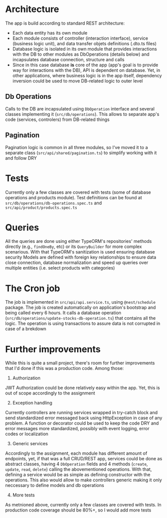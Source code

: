 # Architecture

The app is build according to standard REST architecture:
- Each data entity has its own module
- Each module consists of controller (interaction interface), service (business
logic unit), and data transfer objets definitions (.dto.ts files)
- Database logic is isolated in its own module that provides interactions with
the DB to other modules as DbOperations (details below) and incapsulates
database connection, structure and calls
- Since in this case database **is** core of the app (app's goal is to provide
way for interactions with the DB), API is dependent on database. Yet, in other
applications, where business logic is in the app itself, dependency inversion
could be used to move DB-related logic to outer level

## Db Operations

Calls to the DB are incapsulated using `DbOperation` interface and several classes
implementing it (`src/db/operations`). This allows to separate app's code (services,
controlers) from DB-related things

## Pagination

Pagination logic is common in all three modules, so I've moved it to a separate
class (`src/api/shared/pagination.ts`) to simplify working with it and follow DRY

# Tests

Currently only a few classes are covered with tests (some of database operations
and products module). Test definitions can be found at `src/db/operations/db-operations.spec.ts`
and `src/api/product/products.spec.ts`

# Queries

All the queries are done using either TypeORM's repositories' methods directly
(e.g., `findOneBy`, etc) or its `QueryBuilder` for more complex scenarious. With that
TypeORM's sanitization is used ensuring database security
Models are defined with foreign key relationships to ensure data close connection,
database normalization and speed up queries over multiple entities (i.e. select
products with categories)

# The Cron job

The job is implemented in `src/api/api.service.ts`, using `@nest/schedule` package.
The job is created automatically on application's bootstrap and being called
every 6 hours. It calls a database operation (`src/db/operations/update-stocks-db-operation.ts`)
that contains all the logic. The operation is using transactions to assure data is
not corrupted in case of a brekdown

# Further improvements

While this is quite a small project, there's room for further improvements that
I'd done if this was a production code. Among those:

1. Authorization

JWT Authorization could be done relatively easy within the app. Yet, this is out
of scope accordingly to the assignment

2. Exception handling

Currently controllers are running services wrapped in try-catch block and send
standardized error messaged back using HttpException in case of any problem.
A function or decorator could be used to keep the code DRY and error messages
more standardized, possibly with event logging, error codes or localization

3. Generic services

Accordingly to the assignment, each module has different amount of endpoints,
yet, if that was a full CRUD/REST app, services could be done as abstract classes,
having 4 `DbOperation` fields and 4 methods (`create`, `update`, `read`, `delete`) calling
the abovementioned operations. With that, defining a service would be as simple
as defining constructor with the operations. This also would allow to make controllers
generic making it only neccessary to define models and db operations

4. More tests

As metnioned above, currently only a few classes are covered with tests. In production
code coverage should be 80%+, so I would add more tests

